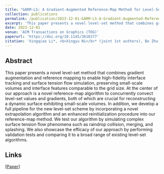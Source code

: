 ```yaml
---
title: "GARM-LS: A Gradient-Augmented Reference-Map Method for Level-Set Fluid Simulation"
collection: publications
permalink: /publication/2023-12-01-GARM-LS-A-Gradient-Augmented-Reference-Map-Method-for-Level-Set-Fluid-Simulation
excerpt: 'This paper presents a novel level-set method that combines gradient augmentation and reference mapping to enable high-fidelity interface tracking...'
date: 2023-12-01
venue: 'ACM Transactions on Graphics (TOG)'
paperurl: 'https://doi.org/10.1145/3618377'
citation: 'Xingqiao Li*, <b>Xingyu Ni</b>* (joint 1st authors), Bo Zhu, Bin Wang, and Baoquan Chen. 2023. GARM-LS: a gradient-augmented reference-map method for level-set fluid simulation. <i>ACM Trans. Graph</i>. 42, 6, Article 192 (December 2023), 20 pages.'
---
```

## Abstract

This paper presents a novel level-set method that combines gradient augmentation and reference mapping to enable high-fidelity interface tracking and surface tension flow simulation, preserving small-scale volumes and interface features comparable to the grid size. At the center of our approach is a novel reference-map algorithm to concurrently convect level-set values and gradients, both of which are crucial for reconstructing a dynamic surface exhibiting small-scale volumes. In addition, we develop a full pipeline for the new level-set scheme by incorporating a novel extrapolation algorithm and an enhanced reinitialization procedure into our reference-map method. We test our algorithm by simulating complex surface tension flow phenomena such as raindrop collision, merging, and splashing. We also showcase the efficacy of our approach by performing validation tests and comparing it to a broad range of existing level-set algorithms.

## Links

\[[Paper](http://Univstar.github.io/files/siga23levelset.pdf)\]
